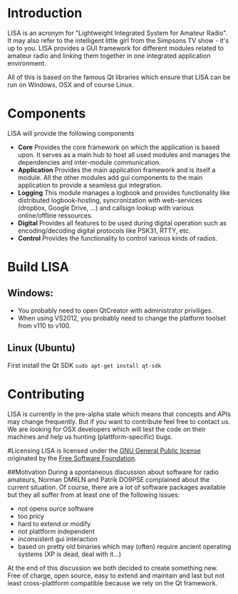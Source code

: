 # Introduction

LISA is an acronym for "Lightweight Integrated System for Amateur Radio". It may also refer to the intelligent little girl from the Simpsons TV show - it's up to you. LISA provides a GUI framework for different modules related to amateur radio and linking them together in one integrated application environment.

All of this is based on the famous Qt libraries which ensure that LISA can be run on Windows, OSX and of course Linux.

# Components
LISA will provide the following components

- **Core** Provides the core framework on which the application is based upon. It serves as a main hub to host all used modules and manages the dependencies and inter-module communication.
- **Application** Provides the main application framework and is itself a module. All the other modules add gui components to the main application to provide a seamless gui integration.
- **Logging** This module manages a logbook and provides functionality like distributed logbook-hosting, syncronization with web-services (dropbox, Google Drive, ...) and callsign lookup with various online/offline ressources.
- **Digital** Provides all features to be used during digital operation such as encoding/decoding digital protocols like PSK31, RTTY, etc. 
- **Control** Provides the functionality to control various kinds of radios.

# Build LISA

## Windows:

- You probably need to open QtCreator with administrator priviliges.
- When using VS2012, you probably need to change the platform toolset from v110 to v100.

## Linux (Ubuntu)

First install the Qt SDK 
`sudo apt-get install qt-sdk`

# Contributing
LISA is currently in the pre-alpha state which means that concepts and APIs may change frequently. But if you want to contribute feel free to contact us. We are looking for OSX developers which will test the code on their machines and help us hunting (plattform-specific) bugs.

#Licensing
LISA is licensed under the [GNU General Public license](http://www.gnu.org/licenses/gpl-3.0.en.html, "GPLv3") originated by the [Free Software Foundation](http://www.fsf.org).

##Motivation
During a spontaneous discussion about software for radio amateurs, Norman DM6LN and Patrik DO9PSE complained about the current situation. Of course, there are a lot of software packages available but they all suffer from at least one of the following issues:

- not opens ource software
- too pricy
- hard to extend or modify
- not plattform independent
- inconsistent gui interaction
- based on pretty old binaries which may (often) require ancient operating systems (XP is dead, deal with it...)

At the end of this discussion we both decided to create something new. Free of charge, open source, easy to extend and maintain and last but not least cross-plattform compatible because we rely on the Qt framework.
